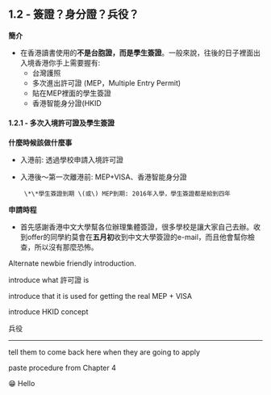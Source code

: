 ## **1.2 - 簽證？身分證？兵役？**

**簡介**

* 在香港讀書使用的**不是台胞證，**而**是學生簽證**。一般來說，往後的日子裡面出入境香港你手上需要握有:
  * 台灣護照
  * 多次進出許可證 \(MEP，Multiple Entry Permit\)
  * 貼在MEP裡面的學生簽證
  * 香港智能身分證\(HKID

#### **1.2.1 -** 多次入境許可證及學生簽證

**什麼時候該做什麼事**

* 入港前: 透過學校申請入境許可證



* 入港後～第一次離港前: MEP+VISA、香港智能身分證

  ```
   \*\*學生簽證到期 \(或\) MEP到期: 2016年入學，學生簽證都是給到四年
  ```

**申請時程**

* 首先感謝香港中文大學幫各位辦理集體簽證，很多學校是讓大家自己去辦。收到offer的同學約莫會在**五月初**收到中文大學簽證的e-mail，而且他會幫你檢查，所以沒有那麼恐怖。

Alternate newbie friendly introduction.

introduce what 許可證 is

introduce that it is used for getting the real MEP + VISA

introduce HKID concept

兵役

---

tell them to come back here when they are going to apply

paste procedure from Chapter 4

:grin: Hello

